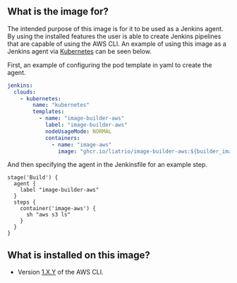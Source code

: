 ## What is the image for?
The intended purpose of this image is for it to be used as a Jenkins agent. By using the installed features the user is able to create Jenkins pipelines that are capable of using the AWS CLI. An example of using this image as a Jenkins agent via [Kubernetes](https://plugins.jenkins.io/kubernetes/) can be seen below. 

First, an example of configuring the pod template in yaml to create the agent.

```yaml
jenkins:
  clouds:
    - kubernetes:
        name: "kubernetes"
        templates:
          - name: "image-builder-aws"
            label: "image-builder-aws"
            nodeUsageMode: NORMAL
            containers:
              - name: "image-aws"
                image: "ghcr.io/liatrio/image-builder-aws:${builder_images_version}"
```
And then specifying the agent in the Jenkinsfile for an example step.

```jenkins
stage('Build') {
  agent {
    label "image-builder-aws"
  }
  steps {
    container('image-aws') {
      sh "aws s3 ls"
    }
  }
}
```

## What is installed on this image?
- Version [1.X.Y](https://pypi.org/project/awscli/) of the AWS CLI.

